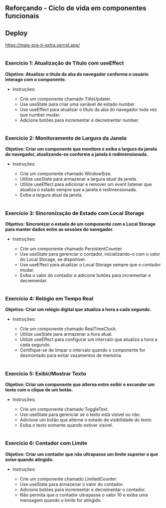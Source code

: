## Reforçando - Ciclo de vida em componentes funcionais

## Deploy

<https://mais-pra-ti-extra.vercel.app/>

#

### Exercício 1: Atualização de Título com useEffect

**Objetivo: Atualizar o título da aba do navegador conforme o usuário interage com o componente.**

- Instruções:

  - Crie um componente chamado TitleUpdater.
  - Use useState para criar uma variável de estado number.
  - Use useEffect para atualizar o título da aba do navegador toda vez que number mudar.
  - Adicione botões para incrementar e decrementar number.

#

### Exercício 2: Monitoramento de Largura da Janela

**Objetivo: Criar um componente que monitore e exiba a largura da janela do navegador, atualizando-se conforme a janela é redimensionada.**

- Instruções:

  - Crie um componente chamado WindowSize.
  - Utilize useState para armazenar a largura atual da janela.
  - Utilize useEffect para adicionar e remover um event listener que atualiza o estado sempre que a janela é redimensionada.
  - Exiba a largura atual da janela.

#

### Exercício 3: Sincronização de Estado com Local Storage

**Objetivo: Sincronizar o estado de um componente com o Local Storage para manter dados entre as sessões do navegador.**

- Instruções:

  - Crie um componente chamado PersistentCounter.
  - Use useState para gerenciar o contador, inicializando-o com o valor do Local Storage, se disponível.
  - Use useEffect para atualizar o Local Storage sempre que o contador mudar.
  - Exiba o valor do contador e adicione botões para incrementar e decrementar.

#

### Exercício 4: Relógio em Tempo Real

**Objetivo: Criar um relógio digital que atualiza a hora a cada segundo.**

- Instruções:

  - Crie um componente chamado RealTimeClock.
  - Utilize useState para armazenar a hora atual.
  - Utilize useEffect para configurar um intervalo que atualiza a hora a cada segundo.
  - Certifique-se de limpar o intervalo quando o componente for desmontado para evitar vazamentos de memória.

#

### Exercício 5: Exibir/Mostrar Texto

**Objetivo: Criar um componente que alterna entre exibir e esconder um texto com o clique de um botão.**

- Instruções:

  - Crie um componente chamado ToggleText.
  - Use useState para gerenciar se o texto está visível ou não.
  - Adicione um botão que alterne o estado de visibilidade do texto.
  - Exiba o texto somente quando estiver visível.

#

### Exercício 6: Contador com Limite

**Objetivo: Criar um contador que não ultrapasse um limite superior e que avise quando atingido.**

- Instruções:

  - Crie um componente chamado LimitedCounter.
  - Use useState para armazenar o valor do contador.
  - Adicione botões para incrementar e decrementar o contador.
  - Não permita que o contador ultrapasse o valor 10 e exiba uma mensagem quando o limite for atingido.
